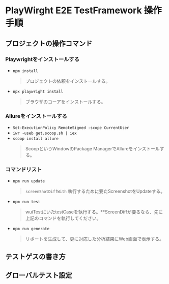 # PlayWirght E2E TestFramework 操作手順

## プロジェクトの操作コマンド

### Playwrightをインストールする 
- `npm install`
    > プロジェクトの依頼をインストールする。
- `npx playwright install`
    > ブラウザのコーアをインストールする。

### Allureをインストールする
- `Set-ExecutionPolicy RemoteSigned -scope CurrentUser`
- `iwr -useb get.scoop.sh | iex`
- `scoop install allure`
    > ScoopというWindowのPackage ManagerでAllureをインストールする。

### コマンドリスト

- `npm run update`
    > `screenShotDiffWith` 執行するために要たScreenshotをUpdateする。
- `npm run test`
  > wuiTestにいたtestCaseを執行する。**ScreenDiffが要るなら、先に上記のコマンドを執行してください。
- `npm run generate`
  > リポートを生成して、更に対応した分析結果にWeb画面で表示する。

## テストゲスの書き方
    


## グローバルテスト設定


